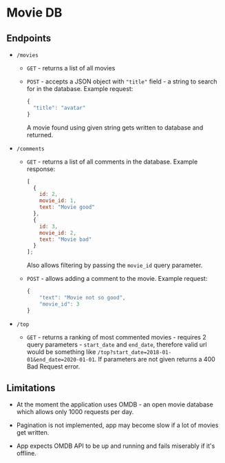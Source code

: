 # Movie DB

## Endpoints

- `/movies`

  - `GET` - returns a list of all movies
  - `POST` - accepts a JSON object with `"title"` field - a string to search for in the database.
    Example request:

    ```javascript
    {
      "title": "avatar"
    }
    ```

    A movie found using given string gets written to database and returned.

- `/comments`

  - `GET` - returns a list of all comments in the database. Example response:

    ```javascript
    [
      {
        id: 2,
        movie_id: 1,
        text: "Movie good"
      },
      {
        id: 3,
        movie_id: 2,
        text: "Movie bad"
      }
    ];
    ```

    Also allows filtering by passing the `movie_id` query parameter.

  - `POST` - allows adding a comment to the movie.
    Example request:

    ```javascript
    {
        "text": "Movie not so good",
        "movie_id": 3
    }
    ```

- `/top`

  - `GET` - returns a ranking of most commented movies - requires 2 query parameters - `start_date` and `end_date`, therefore valid url would be something like `/top?start_date=2018-01-01&end_date=2020-01-01`. If parameters are not given returns a 400 Bad Request error.

## Limitations

- At the moment the application uses OMDB - an open movie database which allows only 1000 requests per day.

- Pagination is not implemented, app may become slow if a lot of movies get written.

- App expects OMDB API to be up and running and fails miserably if it's offline.
